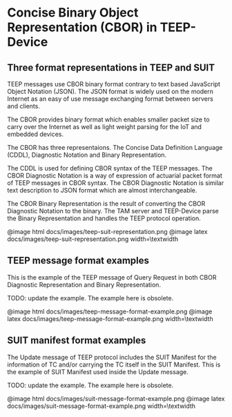 # Concise Binary Object Representation (CBOR) in TEEP-Device

## Three format representations in TEEP and SUIT

TEEP messages use CBOR binary format contrary to text based JavaScript Object Notation (JSON). The JSON format is widely used on the modern Internet as an easy of use message exchanging format between servers and clients.

The CBOR provides binary format which enables smaller packet size to carry over the Internet as well as light weight parsing for the IoT and embedded devices.

The CBOR has three representaions. The Concise Data Definition Language (CDDL), Diagnostic Notation and Binary Representation.

The CDDL is used for defining CBOR syntax of the TEEP messages. The CBOR Diagnostic Notation is a way of expression of actuarial packet format of TEEP messages in CBOR syntax. The CBOR Diagnostic Notation is similar text description to JSON format which are almost interchangeable.

The CBOR Binary Representation is the result of converting the CBOR Diagnostic Notation to the binary. The TAM server and TEEP-Device parse the Binary Representation and handles the TEEP protocol operation.

@image html docs/images/teep-suit-representation.png
@image latex docs/images/teep-suit-representation.png width=\textwidth

## TEEP message format examples

This is the example of the TEEP message of Query Request in both CBOR Diagnostic Representation and Binary Representation.

TODO: update the example. The example here is obsolete.

@image html docs/images/teep-message-format-example.png
@image latex docs/images/teep-message-format-example.png width=\textwidth

## SUIT manifest format examples

The Update message of TEEP protocol includes the SUIT Manifest for the information of TC and/or carrying the TC itself in the SUIT Manifest. This is the example of SUIT Manifest used inside the Update message.

TODO: update the example. The example here is obsolete.

@image html docs/images/suit-message-format-example.png
@image latex docs/images/suit-message-format-example.png width=\textwidth
